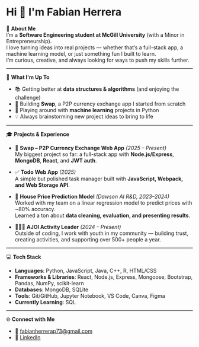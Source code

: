# Hi 👋 I'm Fabian Herrera

🌟 **About Me**  
I’m a **Software Engineering student at McGill University** (with a Minor in Entrepreneurship).  
I love turning ideas into real projects — whether that’s a full-stack app, a machine learning model, or just something fun I built to learn.  
I’m curious, creative, and always looking for ways to push my skills further.  

---

🚀 **What I'm Up To**  
- 📚 Getting better at **data structures & algorithms** (and enjoying the challenge)  
- 🔄 Building **Swap**, a P2P currency exchange app I started from scratch  
- 🏡 Playing around with **machine learning** projects in Python  
- 💡 Always brainstorming new project ideas to bring to life  

---

🎓 **Projects & Experience**  
- 🔄 **Swap – P2P Currency Exchange Web App** *(2025 – Present)*  
  My biggest project so far: a full-stack app with **Node.js/Express**, **MongoDB**, **React**, and **JWT auth**.  

- ✅ **Todo Web App** *(2025)*  
  A simple but polished task manager built with **JavaScript, Webpack, and Web Storage API**.  

- 🏡 **House Price Prediction Model** *(Dawson AI R&D, 2023–2024)*  
  Worked with my team on a linear regression model to predict prices with ~80% accuracy.  
  Learned a ton about **data cleaning, evaluation, and presenting results**.  

- 🧑‍🤝‍🧑 **AJOI Activity Leader** *(2024 – Present)*  
  Outside of coding, I work with youth in my community — building trust, creating activities, and supporting over 500+ people a year.  

---

💻 **Tech Stack**  
- **Languages**: Python, JavaScript, Java, C++, R, HTML/CSS  
- **Frameworks & Libraries**: React, Node.js, Express, Mongoose, Bootstrap, Pandas, NumPy, scikit-learn  
- **Databases**: MongoDB, SQLite  
- **Tools**: Git/GitHub, Jupyter Notebook, VS Code, Canva, Figma  
- **Currently Learning**: SQL  

---

🌐 **Connect with Me**  
- 📧 [fabianherrerap73@gmail.com](mailto:fabianherrerap73@gmail.com)  
- 💼 [LinkedIn](https://www.linkedin.com/in/fabian-herrera-4bba08288)  
